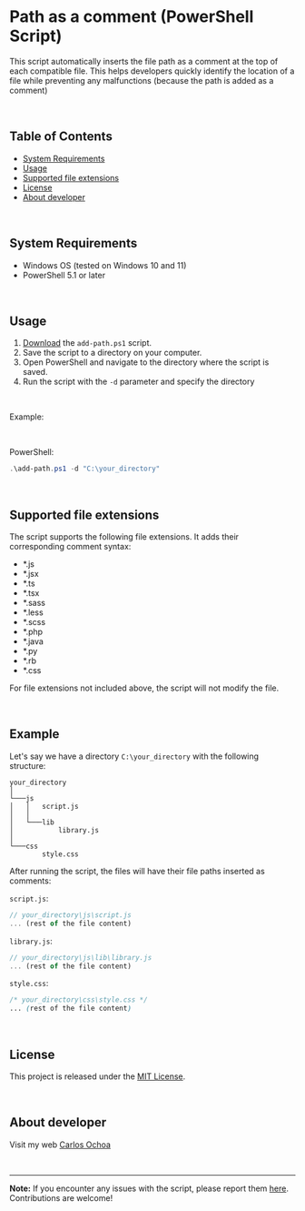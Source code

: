 # Path as a comment (PowerShell Script)

This script automatically inserts the file path as a comment at the top of each compatible file. This helps developers quickly identify the location of a file while preventing any malfunctions (because the path is added as a comment)

<br/>

## Table of Contents

- [System Requirements](#system-requirements)
- [Usage](#usage)
- [Supported file extensions](#supported-file-extensions)
- [License](#license)
- [About developer](#about-developer)

<br/>

## System Requirements

- Windows OS (tested on Windows 10 and 11)
- PowerShell 5.1 or later

<br/>

## Usage

1. [Download](https://raw.githubusercontent.com/CarlosUlisesOchoa/Path-as-a-comment-PowerShell/main/add-path.ps1) the `add-path.ps1` script.
2. Save the script to a directory on your computer.
3. Open PowerShell and navigate to the directory where the script is saved.
4. Run the script with the `-d` parameter and specify the directory

<br/>

Example:

<br/>

PowerShell:
```PowerShell
.\add-path.ps1 -d "C:\your_directory"
```

<br />

## Supported file extensions

The script supports the following file extensions. It adds their corresponding comment syntax:

- *.js
- *.jsx
- *.ts
- *.tsx
- *.sass
- *.less
- *.scss
- *.php
- *.java
- *.py
- *.rb
- *.css

For file extensions not included above, the script will not modify the file.

<br/>

## Example

Let's say we have a directory `C:\your_directory` with the following structure:

```
your_directory
│
└───js
│   │   script.js
│   │
│   └───lib
│           library.js
│   
└───css
        style.css
```

After running the script, the files will have their file paths inserted as comments:

`script.js`:

```javascript
// your_directory\js\script.js
... (rest of the file content)
```

`library.js`:

```javascript
// your_directory\js\lib\library.js
... (rest of the file content)
```

`style.css`:

```css
/* your_directory\css\style.css */
... (rest of the file content)
```

<br/>

## License

This project is released under the [MIT License](LICENSE).

<br/>

## About developer

Visit my web [Carlos Ochoa](https://carlos8a.com)

<br/>

---

**Note:** If you encounter any issues with the script, please report them [here](https://github.com/CarlosUlisesOchoa/Path-as-a-comment-PowerShell/issues). Contributions are welcome!
